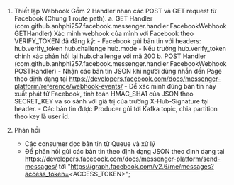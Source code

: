 1. Thiết lập Webhook
    Gồm 2 Handler nhận các POST và GET request từ Facebook (Chung 1 route path).
    a. GET Handler (com.github.anhphi257.facebook.messenger.handler.FacebookWebhookGETHandler)
        Xác minh webhook của mình với Facebook theo VERIFY_TOKEN đã đăng ký:
        - Facebook gửi bản tin với headers:
            hub.verify_token
            hub.challenge
            hub.mode
        - Nếu trường hub.verify_token chính xác phản hồi lại hub.challenge với mã 200
    b. POST Handler (com.github.anhphi257.facebook.messenger.handler.FacebookWebhookPOSTHandler)
        - Nhận các bản tin JSON khi người dùng nhắn đến Page theo định dạng tại https://developers.facebook.com/docs/messenger-platform/reference/webhook-events/ 
        - Để xác minh đúng bản tin này xuất phát từ Facebook, tính toán HMAC_SHA1 của JSON theo SECRET_KEY và so sánh với giá trị của trường X-Hub-Signature tại header.
        - Các bản tin được Producer gửi tới Kafka topic, chia partition theo key là user id.
        
2. Phản hồi
    - Các consumer đọc bản tin từ Queue và xử lý
    - Để phản hồi gửi các bản tin theo định dạng JSON theo định dạng tại https://developers.facebook.com/docs/messenger-platform/send-messages/
    tới "https://graph.facebook.com/v2.6/me/messages?access_token=<ACCESS_TOKEN>";